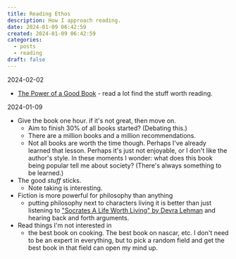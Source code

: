 ```yaml
---
title: Reading Ethos
description: How I approach reading.
date: 2024-01-09 06:42:59
created: 2024-01-09 06:42:59
categories:
  - posts
  - reading
draft: false
---
```

2024-02-02

- [The Power of a Good Book](../posts/the-power-of-a-good-book.md) - read a lot find the stuff worth reading.


2024-01-09

- Give the book one hour. if it's not great, then move on.
	- Aim to finish 30% of all books started? (Debating this.) 
	- There are a million books and a million recommendations. 
	- Not all books are worth the time though. Perhaps I've already learned that lesson. Perhaps it's just not enjoyable, or I don't like the author's style. In these moments I wonder: what does this book being popular tell me about society? (There's always something to be learned.)
- The good *stuff* sticks. 
	- Note taking is interesting. 
- Fiction is more powerful for philosophy than anything
	- putting philosophy next to characters living it is better than just listening to ["Socrates A Life Worth Living" by Devra Lehman](../book-review/socrates-a-life-worth-living.md) and hearing back and forth arguments. 
- Read things I'm not interested in 
	- the best book on cooking. The best book on nascar, etc. I don't need to be an expert in everything, but to pick a random field and get the best book in that field can open my mind up. 